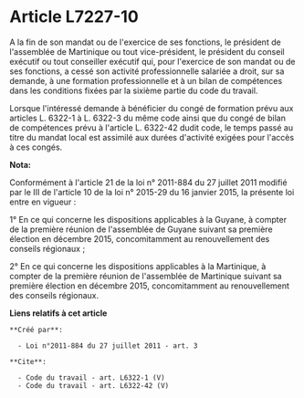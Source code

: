 # Article L7227-10

A la fin de son mandat ou de l'exercice de ses fonctions, le président de l'assemblée de Martinique ou tout vice-président,
le président du conseil exécutif ou tout conseiller exécutif qui, pour l'exercice de son mandat ou de ses fonctions, a cessé
son activité professionnelle salariée a droit, sur sa demande, à une formation professionnelle et à un bilan de compétences
dans les conditions fixées par la sixième partie du code du travail. 

Lorsque l'intéressé demande à bénéficier du congé de formation prévu aux articles L. 6322-1 à L. 6322-3 du même code ainsi
que du congé de bilan de compétences prévu à l'article L. 6322-42 dudit code, le temps passé au titre du mandat local est
assimilé aux durées d'activité exigées pour l'accès à ces congés.

**Nota:**

Conformément à l'article 21 de la loi n° 2011-884 du 27 juillet 2011 modifié par le III de l'article 10 de la loi n° 2015-29
du 16 janvier 2015, la présente loi entre en vigueur : 

1° En ce qui concerne les dispositions applicables à la Guyane, à compter de la première réunion de l'assemblée de Guyane
suivant sa première élection en décembre 2015, concomitamment au renouvellement des     conseils régionaux ; 

2° En ce qui concerne les dispositions applicables à la Martinique, à compter de la première réunion de l'assemblée de
Martinique suivant sa première élection en décembre 2015, concomitamment au renouvellement des     conseils régionaux.

**Liens relatifs à cet article**

	**Créé par**:

	  - Loi n°2011-884 du 27 juillet 2011 - art. 3

	**Cite**:

	  - Code du travail - art. L6322-1 (V)
	  - Code du travail - art. L6322-42 (V)
